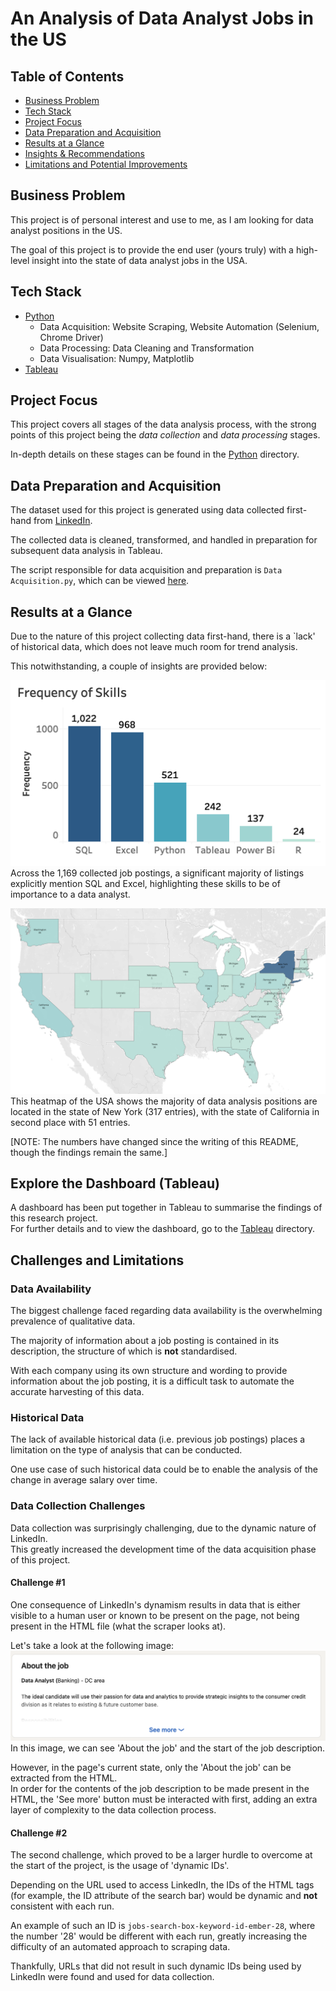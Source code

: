 # An Analysis of Data Analyst Jobs in the US

## Table of Contents 
- [Business Problem](#business-problem)
- [Tech Stack](#tech-stack)
- [Project Focus](#project-focus)
- [Data Preparation and Acquisition](#data-preparation-and-acquisition)
- [Results at a Glance](#results-at-a-glance)
- [Insights & Recommendations](#insights-and-recommendations)
- [Limitations and Potential Improvements](#limitations-and-potential-improvements)

## Business Problem 
This project is of personal interest and use to me, as I am looking for data analyst positions in the US. 

The goal of this project is to provide the end user (yours truly) with a high-level insight into the state of data analyst jobs in the USA.

## Tech Stack 
- [Python](Python%20Files/)
    - Data Acquisition: Website Scraping, Website Automation (Selenium, Chrome Driver)
    - Data Processing: Data Cleaning and Transformation
    - Data Visualisation: Numpy, Matplotlib
- [Tableau](Tableau/)

## Project Focus 
This project covers all stages of the data analysis process, with the strong points of this project being the *data collection* and *data processing* stages.

In-depth details on these stages can be found in the [Python](Python%20Files/) directory.

## Data Preparation and Acquisition
The dataset used for this project is generated using data collected first-hand from [LinkedIn](https://linkedin.com).

The collected data is cleaned, transformed, and handled in preparation for subsequent data analysis in Tableau.

The script responsible for data acquisition and preparation is `Data Acquisition.py`, which can be viewed [here](Python%20Files/Data%20Acquisition.py).

## Results at a Glance
Due to the nature of this project collecting data first-hand, there is a `lack' of historical data, which does not leave much room for trend analysis.

This notwithstanding, a couple of insights are provided below:

![](Images/Frequency%20of%20Skills.png)\
Across the 1,169 collected job postings, a significant majority of listings explicitly mention SQL and Excel, highlighting these skills to be of importance to a data analyst.

![alt](Images/Jobs%20per%20State.png)\
This heatmap of the USA shows the majority of data analysis positions are located in the state of New York (317 entries), with the state of California in second place with 51 entries.

[NOTE: The numbers have changed since the writing of this README, though the findings remain the same.]

## Explore the Dashboard (Tableau) 
A dashboard has been put together in Tableau to summarise the findings of this research project.\
For further details and to view the dashboard, go to the [Tableau](Tableau%20Files/) directory.

## Challenges and Limitations

### Data Availability 
The biggest challenge faced regarding data availability is the overwhelming prevalence of qualitative data.

The majority of information about a job posting is contained in its description, the structure of which is **not** standardised.

With each company using its own structure and wording to provide information about the job posting, it is a difficult task to automate the accurate harvesting of this data.

### Historical Data
The lack of available historical data (i.e. previous job postings) places a limitation on the type of analysis that can be conducted.

One use case of such historical data could be to enable the analysis of the change in average salary over time.

### Data Collection Challenges
Data collection was surprisingly challenging, due to the dynamic nature of LinkedIn.\
This greatly increased the development time of the data acquisition phase of this project.

#### Challenge #1
One consequence of LinkedIn's dynamism results in data that is either visible to a human user or known to be present on the page, not being present in the HTML file (what the scraper looks at).

Let's take a look at the following image:
![alt](Images/Dynamism%201.png)\
In this image, we can see 'About the job' and the start of the job description.

However, in the page's current state, only the 'About the job' can be extracted from the HTML.\
In order for the contents of the job description to be made present in the HTML, the 'See more' button must be interacted with first, adding an extra layer of complexity to the data collection process.

#### Challenge #2
The second challenge, which proved to be a larger hurdle to overcome at the start of the project, is the usage of 'dynamic IDs'.

Depending on the URL used to access LinkedIn, the IDs of the HTML tags (for example, the ID attribute of the search bar) would be dynamic and **not** consistent with each run.

An example of such an ID is `jobs-search-box-keyword-id-ember-28`, where the number '28' would be different with each run, greatly increasing the difficulty of an automated approach to scraping data.

Thankfully, URLs that did not result in such dynamic IDs being used by LinkedIn were found and used for data collection.
